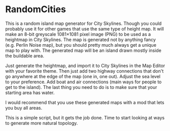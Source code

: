 # RandomCities
This is a random island map generator for City Skylines. Though you could probably use it for other games that use the same type of height map. It will make an 8-bit greyscale 1081×1081 pixel image (PNG) to be used as a heightmap in City Skylines. The map is generated not by anything fancy (e.g. Perlin Noise map), but you should pretty much always get a unique map to play with. The generated map will be an island drawn mostly inside the buildable area.

Just generate the heightmap, and import it to City Skylines in the Map Editor with your favorite theme. Then just add two highway connections that don't go anywhere at the edge of the map (one in, one out). Adjust the sea level to your preference. Add boat and air connections (main ways for people to get to the island). The last thing you need to do is to make sure that your starting area has water.

I would recommend that you use these generated maps with a mod that lets you buy all areas.

This is a simple script, but it gets the job done. Time to start looking at ways to generate more natural topology.

